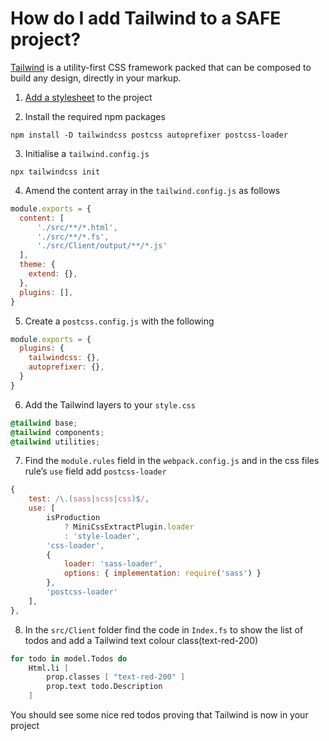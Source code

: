 # How do I add Tailwind to a SAFE project?

[Tailwind](https://tailwindcss.com/) is a utility-first CSS framework packed that can be composed to build any design, directly in your markup.

1. [Add a stylesheet](https://safe-stack.github.io/docs/recipes/ui/add-style/) to the project

2. Install the required npm packages
```shell
npm install -D tailwindcss postcss autoprefixer postcss-loader
```
3. Initialise a `tailwind.config.js`
```shell
npx tailwindcss init
```
4. Amend the content array in the `tailwind.config.js` as follows
```javascript
module.exports = {
  content: [
      './src/**/*.html',
      './src/**/*.fs',
      './src/Client/output/**/*.js'
  ],
  theme: {
    extend: {},
  },
  plugins: [],
}
```

5. Create a `postcss.config.js` with the following
```javascript
module.exports = {
  plugins: {
    tailwindcss: {},
    autoprefixer: {},
  }
}
```

6. Add the Tailwind layers to your `style.css`

```css
@tailwind base;
@tailwind components;
@tailwind utilities;
```

7. Find the `module.rules` field in the `webpack.config.js` and in the css files rule’s `use` field add `postcss-loader`

```javascript
{
    test: /\.(sass|scss|css)$/,
    use: [
        isProduction
            ? MiniCssExtractPlugin.loader
            : 'style-loader',
        'css-loader',
        {
            loader: 'sass-loader',
            options: { implementation: require('sass') }
        },
        'postcss-loader'
    ],
},
```

8. In the `src/Client` folder find the code in `Index.fs` to show the list of todos and add a Tailwind text colour class(text-red-200)

```fsharp
for todo in model.Todos do
    Html.li [
        prop.classes [ "text-red-200" ]
        prop.text todo.Description
    ]
```

You should see some nice red todos proving that Tailwind is now in your project